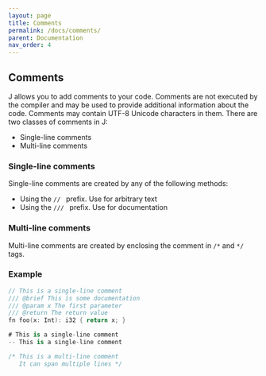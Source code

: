 ```yaml
---
layout: page
title: Comments
permalink: /docs/comments/
parent: Documentation
nav_order: 4
---
```


Comments
---

J allows you to add comments to your code. Comments are not executed by the compiler and may be used to provide additional information about the code. Comments may contain UTF-8 Unicode characters in them. There are two classes of comments in J:
- Single-line comments
- Multi-line comments

### Single-line comments
Single-line comments are created by any of the following methods:
- Using the `// ` prefix. Use for arbitrary text
- Using the `/// ` prefix. Use for documentation

### Multi-line comments
Multi-line comments are created by enclosing the comment in `/*` and `*/` tags. 

### Example
```swift
// This is a single-line comment
/// @brief This is some documentation
/// @param x The first parameter
/// @return The return value
fn foo(x: Int): i32 { return x; }

# This is a single-line comment
-- This is a single-line comment

/* This is a multi-line comment
   It can span multiple lines */
```